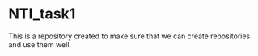 # NTI_task1
This is a repository created to make sure that we can create repositories and use them well.
